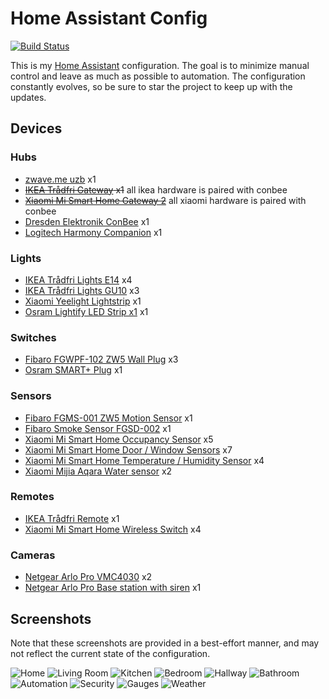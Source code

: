 # Home Assistant Config

[![Build Status](https://travis-ci.org/joch/home-assistant-config.svg?branch=master)](https://travis-ci.org/joch/home-assistant-config)

This is my [Home Assistant](https://home-assistant.io) configuration. The goal is to minimize manual control and leave as much as possible to automation. The configuration constantly evolves, so be sure to star the project to keep up with the updates.

## Devices

### Hubs

- [zwave.me uzb](http://zwave.me/index.php?id=28) x1
- ~~[IKEA Trådfri Gateway](http://www.ikea.com/us/en/catalog/products/00337813/) x1~~ all ikea hardware is paired with conbee
- ~~[Xiaomi Mi Smart Home Gateway 2](https://xiaomi-mi.com/sockets-and-sensors/xiaomi-mi-gateway-2/)~~ all xiaomi hardware is paired with conbee
- [Dresden Elektronik ConBee](https://www.dresden-elektronik.de/conbee/) x1
- [Logitech Harmony Companion](https://www.logitech.com/en-us/product/harmony-companion) x1

### Lights

- [IKEA Trådfri Lights E14](http://www.ikea.com/se/sv/catalog/products/70318284/) x4
- [IKEA Trådfri Lights GU10](http://www.ikea.com/se/sv/catalog/products/00318292/) x3
- [Xiaomi Yeelight Lightstrip](https://xiaomi-mi.com/smart-lighting/xiaomi-yeelight-smart-led-lightstrip-ipl/) x1
- [Osram Lightify LED Strip x1](https://smartplus.ledvance.com/products/index.jsp) x1

### Switches

- [Fibaro FGWPF-102 ZW5 Wall Plug](https://www.fibaro.com/en/products/wall-plug/) x3
- [Osram SMART+ Plug](https://www.osram-lamps.com/ecatalog/smart-home/smart-home-components/smart-plug/index.jsp) x1

### Sensors

- [Fibaro FGMS-001 ZW5 Motion Sensor](https://www.fibaro.com/en/products/motion-sensor/) x1
- [Fibaro Smoke Sensor FGSD-002](https://www.fibaro.com/en/products/smoke-sensor/) x1
- [Xiaomi Mi Smart Home Occupancy Sensor](https://xiaomi-mi.com/sockets-and-sensors/xiaomi-mi-occupancy-sensor/) x5
- [Xiaomi Mi Smart Home Door / Window Sensors](https://xiaomi-mi.com/sockets-and-sensors/xiaomi-mi-door-window-sensors/) x7
- [Xiaomi Mi Smart Home Temperature / Humidity Sensor](https://xiaomi-mi.com/sockets-and-sensors/xiaomi-mi-temperature-humidity-sensor/) x4
- [Xiaomi Mijia Aqara Water sensor](https://xiaomi-mi.com/sockets-and-sensors/xiaomi-mijia-aqara-water-sensor/) x2

### Remotes

- [IKEA Trådfri Remote](http://www.ikea.com/us/en/catalog/products/20303317/) x1
- [Xiaomi Mi Smart Home Wireless Switch](https://xiaomi-mi.com/sockets-and-sensors/xiaomi-mi-wireless-switch/) x4

### Cameras

- [Netgear Arlo Pro VMC4030](https://www.arlo.com/en-us/products/arlo-pro/) x2
- [Netgear Arlo Pro Base station with siren](https://www.arlo.com/en-us/products/arlo-pro/) x1

## Screenshots

Note that these screenshots are provided in a best-effort manner, and may not reflect the current state of the configuration.

![Home](images/1.png)
![Living Room](images/2.png)
![Kitchen](images/3.png)
![Bedroom](images/4.png)
![Hallway](images/5.png)
![Bathroom](images/6.png)
![Automation](images/7.png)
![Security](images/8.png)
![Gauges](images/9.png)
![Weather](images/10.png)
